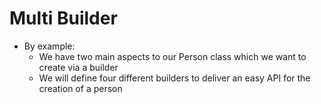 # Multi Builder
+ By example:
	- We have two main aspects to our Person class which we want to create via a builder
	- We will define four different builders to deliver an easy API for the creation of a person
